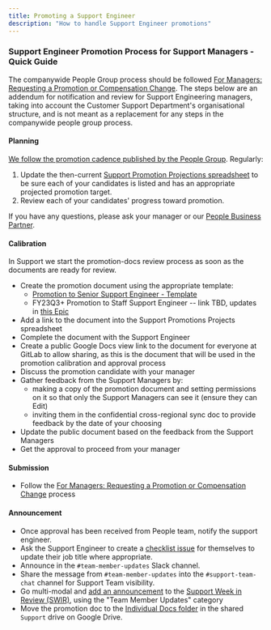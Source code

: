 ```yaml
---
title: Promoting a Support Engineer
description: "How to handle Support Engineer promotions"
---
```


### Support Engineer Promotion Process for Support Managers - Quick Guide

The companywide People Group process should be followed [For Managers: Requesting a Promotion or Compensation Change](/handbook/people-group/promotions-transfers/#process-for-managers-requesting-a-promotion). The steps below are an addendum for notification and review for Support Engineering managers, taking into account the Customer Support Department's organisational structure, and is not meant as a replacement for any steps in the companywide people group process.

#### Planning

[We follow the promotion cadence published by the People Group](/handbook/people-group/promotions-transfers/#twice-per-year-promotion-calibration-process--timeline).
Regularly:

1. Update the then-current [Support Promotion Projections spreadsheet](https://drive.google.com/drive/search?q=Support%20Promotion%20Projections%20type:spreadsheet)
   to be sure each of your candidates is listed and has an appropriate projected
   promotion target.
1. Review each of your candidates' progress toward promotion.

If you have any questions, please ask your manager or our [People Business Partner](/handbook/people-group/#people-business-partner-alignment-to-division).

#### Calibration

In Support we start the promotion-docs review process
as soon as the documents are ready for review.

- Create the promotion document using the appropriate template:
  - [Promotion to Senior Support Engineer - Template](https://drive.google.com/drive/search?q=Promotion%20to%20Senior%20Support%20Engineer%20-%20Template)
  - FY23Q3+ Promotion to Staff Support Engineer -- link TBD, updates in
      [this Epic](https://gitlab.com/groups/gitlab-com/support/-/epics/188)
- Add a link to the document into the Support Promotions Projects spreadsheet
- Complete the document with the Support Engineer
- Create a public Google Docs view link to the document for everyone at GitLab
  to allow sharing, as this is the document that will be used in the promotion
  calibration and approval process
- Discuss the promotion candidate with your manager
- Gather feedback from the Support Managers by:
  - making a copy of the promotion document and setting permissions on it so
    that only the Support Managers can see it (ensure they can Edit)
  - inviting them in the confidential cross-regional sync doc to provide
    feedback by the date of your choosing
- Update the public document based on the feedback from the Support Managers
- Get the approval to proceed from your manager

#### Submission

- Follow the [For Managers: Requesting a Promotion or Compensation Change](/handbook/people-group/promotions-transfers/#process-for-managers-requesting-a-promotion-or-compensation-change)
  process

#### Announcement

- Once approval has been received from People team, notify the support engineer.
- Ask the Support Engineer to create a [checklist issue](https://gitlab.com/gitlab-com/support/support-training/-/issues/new?issuable_template=Promotion-JobTitleUpdates) for themselves to update their job title where appropriate.
- Announce in the `#team-member-updates` Slack channel.
- Share the message from `#team-member-updates` into the `#support-team-chat` channel for Support Team visibility.
- Go multi-modal and [add an announcement](https://gitlab-com.gitlab.io/support/toolbox/forms_processor/SWIR/) to the [Support Week in Review (SWIR)](/handbook/support/#support-week-in-review), using the "Team Member Updates" category
- Move the promotion doc to the [Individual Docs folder](https://drive.google.com/drive/search?q=Individual%20Docs)
  in the shared `Support` drive on Google Drive.
